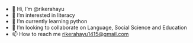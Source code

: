 - 👋 Hi, I’m @rikerahayu
- 👀 I’m interested in literacy
- 🌱 I’m currently learning python
- 💞️ I’m looking to collaborate on Language, Social Science and Education
- 📫 How to reach me rikerahayu1415@gmail.com

<!---
rikerahayu/rikerahayu is a ✨ special ✨ repository because its `README.md` (this file) appears on your GitHub profile.
You can click the Preview link to take a look at your changes.
--->
